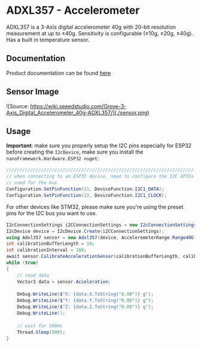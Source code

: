 # ADXL357 - Accelerometer

ADXL357 is a 3-Axis digital accelerometer 40g with 20-bit resolution measurement at up to ±40g.
Sensitivity is configurable (±10g, ±20g, ±40g).
Has a built in temperature sensor.

## Documentation

Product documentation can be found [here](https://www.analog.com/en/products/adxl357.html)

## Sensor Image

![Source: https://wiki.seeedstudio.com/Grove-3-Axis_Digital_Accelerometer_40g-ADXL357/](./sensor.png)

## Usage

**Important**: make sure you properly setup the I2C pins especially for ESP32 before creating the `I2cDevice`, make sure you install the `nanoFramework.Hardware.ESP32 nuget`:

```csharp
//////////////////////////////////////////////////////////////////////
// when connecting to an ESP32 device, need to configure the I2C GPIOs
// used for the bus
Configuration.SetPinFunction(21, DeviceFunction.I2C1_DATA);
Configuration.SetPinFunction(22, DeviceFunction.I2C1_CLOCK);
```

For other devices like STM32, please make sure you're using the preset pins for the I2C bus you want to use.

```csharp
I2cConnectionSettings i2CConnectionSettings = new I2cConnectionSettings(1, Adxl357.DefaultI2CAddress);
I2cDevice device = I2cDevice.Create(i2CConnectionSettings);
using Adxl357 sensor = new Adxl357(device, AccelerometerRange.Range40G);
int calibrationBufferLength = 10;
int calibrationInterval = 100;
await sensor.CalibrateAccelerationSensor(calibrationBufferLength, calibrationInterval).ConfigureAwait(false);
while (true)
{
    // read data
    Vector3 data = sensor.Acceleration;

    Debug.WriteLine($"X: {data.X.ToString("0.00")} g");
    Debug.WriteLine($"Y: {data.Y.ToString("0.00")} g");
    Debug.WriteLine($"Z: {data.Z.ToString("0.00")} g");
    Debug.WriteLine();

    // wait for 500ms
    Thread.Sleep(500);
}
```
